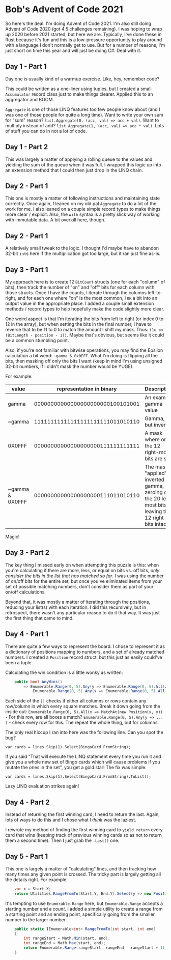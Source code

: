# Bob's Advent of Code 2021

So here's the deal. I'm doing Advent of Code 2021. I'm also still doing Advent of Code 2020 (got 4.5 challenges remaining). I was hoping to wrap up 2020 before 2021 started, but here we are. Typically, I've done these in Rust because it's fun and this is a low-pressure opportunity to play around with a language I don't normally get to use. But for a number of reasons, I'm just short on time this year and will just be doing C#. Deal with it.

## Day 1 - Part 1

Day one is usually kind of a warmup exercise. Like, hey, remember code?

This could be written as a one-liner using tuples, but I created a small `Accumulator` record class just to make things clearer. Applied this to an aggregator and BOOM.

`Aggregate` is one of those LINQ features too few people know about (and I was one of those people for quite a long time). Want to write your own sum for "sum" reason? `list.Aggregate(0, (acc, val) => acc + val)`. Want to multiply instead of add? `list.Aggregate(1, (acc, val) => acc * val)`. Lots of stuff you can do in not a lot of code.

## Day 1 - Part 2

This was largely a matter of applying a rolling queue to the values and yielding the sum of the queue when it was full. I wrapped this logic up into an extension method that I could then just drop in the LINQ chain.

## Day 2 - Part 1

This one is mostly a matter of following instructions and maintaining state correctly. Once again, I leaned on my old pal `Aggregate` to do a lot of the work for me. I also leaned on a couple simple record types to make things more clear / explicit. Also, the `with` syntax is a pretty slick way of working with immutable data. A bit overkill here, though.

## Day 2  - Part 1

A relatively small tweak to the logic. I thought I'd maybe have to abandon 32-bit `int`s here if the multiplication got too large, but it ran just fine as-is.

## Day 3 - Part 1

My approach here is to create 12 `BitCount` structs (one for each "column" of bits), then track the number of "on" and "off" bits for each column with those structs. Once I have the counts, I iterate through the columns left-to-right, and for each one where "on" is the most common, I `OR` a bit into an output value in the appropriate place. I added a couple small extension methods / record types to help hopefully make the code slightly more clear.

One weird aspect is that I'm iterating the bits from left to right (or index 0 to 12 in the array), but when setting the bits in the final number, I have to reverse that to be 11 to 0 to match the amount I shift my mask. Thus: `(1u << (BitLength - position - 1))`. Maybe that's obvious, but seems like it could be a common stumbling point.

Also, if you're not familiar with bitwise operations, you may find the Epsilon calculation a bit weird: `~gamma & 0x0FFF`. What I'm doing is flipping all the bits, then masking off only the bits I want (keep in mind I'm using unsigned 32-bit numbers, if I didn't mask the number would be YUGE).

For example:

| value           | representation in binary         | Description                                                                                               |
| --------------- | -------------------------------- | --------------------------------------------------------------------------------------------------------- |
| gamma           | 00000000000000000000000100101001 | An example gamma value                                                                                    |
| ~gamma          | 11111111111111111111111011010110 | Gamma, but inverted                                                                                       |
| 0X0FFF          | 00000000000000000000111111111111 | A mask where only the 12 right-most bits are set                                                          |
| ~gamma & 0X0FFF | 00000000000000000000111011010110 | The mask "applied" to inverted gamma, zeroing out the 20 left-most bits, leaving the 12 right bits intact |

Magic!

## Day 3 - Part 2

The key thing I missed early on when attempting this puzzle is this: when you're calculating if there are more, less, or equal on bits vs. off bits, *only consider the bits in the list that has matched so far*. I was using the number of on/off bits for the entire set, but once you've eliminated items from your set of possible matching numbers, don't consider them as part of your on/off calculations.

Beyond that, it was mostly a matter of iterating through the positions, reducing your list(s) with each iteration. I did this recursively, but in retrospect, there wasn't any particular reason to do it that way. It was just the first thing that came to mind.

## Day 4 - Part 1

There are quite a few ways to represent the board. I chose to represent it as a dictionary of positions mapping to numbers, and a set of already matched numbers. I created a `Position` record struct, but this just as easily could've been a tuple.

Calculating the win condition is a little wonky as written:

```csharp
    public bool AnyWins()
        => Enumerable.Range(0, 5).Any(y => Enumerable.Range(0, 5).All(x => MatchAt(new Position(x, y)))) ||
            Enumerable.Range(0, 5).Any(x => Enumerable.Range(0, 5).All(y => MatchAt(new Position(x, y))));
```

Each side of the `||` checks if either all columns or rows contain any row/column in which every square matches. Break it down going from the inside out: `Enumerable.Range(0, 5).All(x => MatchAt(new Position(x, y))` - For this row, are all boxes a match? `Enumerable.Range(0, 5).Any(y => ... )` - check every row for this. The repeat the whole thing, but for columns.

The only real hiccup I ran into here was the following line. Can you spot the bug?

`var cards = lines.Skip(1).Select(BingoCard.FromString);`

If you said "That will execute the LINQ statement every time you run it and give you a whole new set of Bingo cards which will cause problems if you mutate the ones in the set", you get a gold star! The fix was simple:

`var cards = lines.Skip(1).Select(BingoCard.FromString).ToList();`

Lazy LINQ evaluation strikes again!

## Day 4 - Part 2

Instead of returning the first winning card, I need to return the last. Again, lots of ways to do this and I chose what I *think* was the laziest.

I rewrote my method of finding the first winning card to `yield return` every card that wins (keeping track of previous winning cards so as not to return them a second time). Then I just grab the `.Last()` one.

## Day 5 - Part 1

This one is largely a matter of "calculating" lines, and then tracking how many times any given point is crossed. The tricky part is largely getting all the details right. For example:

```csharp
    var x = Start.X;
    return Utilities.RangeFromTo(Start.Y, End.Y).Select(y => new Position(x, y));
```

It's tempting to use `Enumerable.Range` here, but `Enumerable.Range` accepts a starting number and a *count*. I added a simple utility to create a range from a starting point and an ending point, specifically going from the smaller number to the larger number.

```csharp
    public static IEnumerable<int> RangeFromTo(int start, int end)
    {
        int rangeStart = Math.Min(start, end);
        int rangeEnd = Math.Max(start, end);
        return Enumerable.Range(rangeStart, rangeEnd - rangeStart + 1);
    }
```
